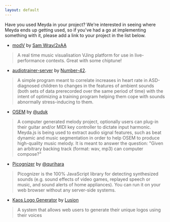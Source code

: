 ```yaml
---
layout: default
---
```


Have you used Meyda in your project? We're interested in seeing where Meyda ends up getting used, so if you've had a go at implementing something with it, please add a link to your project in the list below.

* [modV](https://github.com/2xAA/modV) by [Sam Wray/2xAA](https://twitter.com/_2xAA)

> A real time music visualisation VJing platform for use in live-performance contexts. Great with some chiptune!

* [audiotrainer-server](https://github.com/Number-42/audiotrainer-server) by [Number-42](https://github.com/Number-42).

> A simple program meant to correlate increases in heart rate in ASD-diagnosed children to changes in the features of ambient sounds (both sets of data prerecorded over the same period of time) with the intent of optimizing a training program helping them cope with sounds abnormally stress-inducing to them.

* [OSEM](https://uduk.org/osem/) by [@uduk](https://github.com/uduk)

> A computer generated melody project, optionally users can plug-in their guitar and/or MIDI key controller to dictate input harmonic. Meyda.js is being used to extract audio signal features, such as beat dynamic and music segmentation in order to help OSEM to produce high-quality music melody. It is meant to answer  the question:  "Given an arbitrary backing track (format: wav, mp3) can computer compose?"

* [Picognizer](https://github.com/qurihara/picognizer) by [@qurihara](https://github.com/qurihara)

> Picognizer is the 100% JavaScript library for detecting synthesized sounds (e.g. sound effects of video games, replayed speech or music, and sound alerts of home appliances). You can run it on your web browser without any server-side systems.

* [Kaos Logo Generator](https://lusion.co/work/kaos-logo-generator/) by [Lusion](https://lusion.co/)

> A system that allows web users to generate their unique logos using their voices
